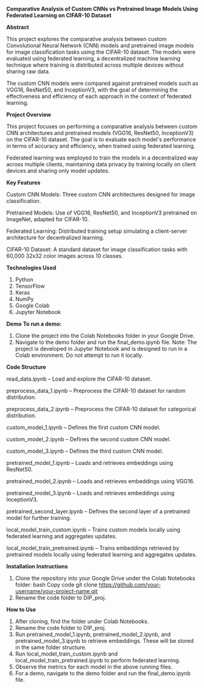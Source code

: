 **Comparative Analysis of Custom CNNs vs Pretrained Image Models Using Federated Learning on CIFAR-10 Dataset**

**Abstract**

This project explores the comparative analysis between custom Convolutional Neural Network (CNN) models and pretrained image models for image classification tasks using the CIFAR-10 dataset. The models were evaluated using federated learning, a decentralized machine learning technique where training is distributed across multiple devices without sharing raw data.

The custom CNN models were compared against pretrained models such as VGG16, ResNet50, and InceptionV3, with the goal of determining the effectiveness and efficiency of each approach in the context of federated learning.

**Project Overview**

This project focuses on performing a comparative analysis between custom CNN architectures and pretrained models (VGG16, ResNet50, InceptionV3) on the CIFAR-10 dataset. The goal is to evaluate each model's performance in terms of accuracy and efficiency, when trained using federated learning.

Federated learning was employed to train the models in a decentralized way across multiple clients, maintaining data privacy by training locally on client devices and sharing only model updates.

**Key Features**

Custom CNN Models: Three custom CNN architectures designed for image classification.

Pretrained Models: Use of VGG16, ResNet50, and InceptionV3 pretrained on ImageNet, adapted for CIFAR-10.

Federated Learning: Distributed training setup simulating a client-server architecture for decentralized learning.

CIFAR-10 Dataset: A standard dataset for image classification tasks with 60,000 32x32 color images across 10 classes.


**Technologies Used**
1. Python
2. TensorFlow
3. Keras
4. NumPy
5. Google Colab
6. Jupyter Notebook


**Demo**
**To run a demo:**

1. Clone the project into the Colab Notebooks folder in your Google Drive.
2. Navigate to the demo folder and run the final_demo.ipynb file.
Note: The project is developed in Jupyter Notebook and is designed to run in a Colab environment. Do not attempt to run it locally.

**Code Structure**

read_data.ipynb – Load and explore the CIFAR-10 dataset.

preprocess_data_1.ipynb – Preprocess the CIFAR-10 dataset for random distribution.

preprocess_data_2.ipynb – Preprocess the CIFAR-10 dataset for categorical distribution.

custom_model_1.ipynb – Defines the first custom CNN model.

custom_model_2.ipynb – Defines the second custom CNN model.

custom_model_3.ipynb – Defines the third custom CNN model.

pretrained_model_1.ipynb – Loads and retrieves embeddings using ResNet50.

pretrained_model_2.ipynb – Loads and retrieves embeddings using VGG16.

pretrained_model_3.ipynb – Loads and retrieves embeddings using InceptionV3.

pretrained_second_layer.ipynb – Defines the second layer of a pretrained model for further training.

local_model_train_custom.ipynb – Trains custom models locally using federated learning and aggregates updates.

local_model_train_pretrained.ipynb – Trains embeddings retrieved by pretrained models locally using federated learning and aggregates updates.

**Installation Instructions**

1. Clone the repository into your Google Drive under the Colab Notebooks folder:
bash
Copy code
git clone https://github.com/your-username/your-project-name.git
2. Rename the code folder to DIP_proj.

**How to Use**

1. After cloning, find the folder under Colab Notebooks.
2. Rename the code folder to DIP_proj.
3. Run pretrained_model_1.ipynb, pretrained_model_2.ipynb, and pretrained_model_3.ipynb to retrieve embeddings. These will be stored in the same folder structure.
4. Run local_model_train_custom.ipynb and local_model_train_pretrained.ipynb to perform federated learning.
5. Observe the metrics for each model in the above running files.
6. For a demo, navigate to the demo folder and run the final_demo.ipynb file.
